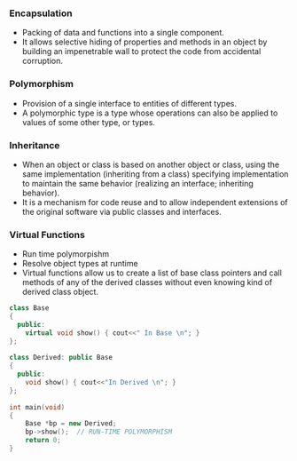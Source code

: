 ### Encapsulation
- Packing of data and functions into a single component. 
- It allows selective hiding of properties and methods in an object by building an impenetrable wall to protect the code from accidental corruption.

### Polymorphism
- Provision of a single interface to entities of different types.
- A polymorphic type is a type whose operations can also be applied to values of some other type, or types.


### Inheritance
- When an object or class is based on another object or class, using the same implementation (inheriting from a class) specifying implementation to maintain the same behavior (realizing an interface; inheriting behavior).
- It is a mechanism for code reuse and to allow independent extensions of the original software via public classes and interfaces.


### Virtual Functions
- Run time polymorpishm
- Resolve object types at runtime
- Virtual functions allow us to create a list of base class pointers and call methods of any of the derived classes without even knowing kind of derived class object.

```c++
class Base
{
  public:
    virtual void show() { cout<<" In Base \n"; }
};
  
class Derived: public Base
{
  public:
    void show() { cout<<"In Derived \n"; }
};
  
int main(void)
{
    Base *bp = new Derived;
    bp->show();  // RUN-TIME POLYMORPHISM
    return 0;
}
```
